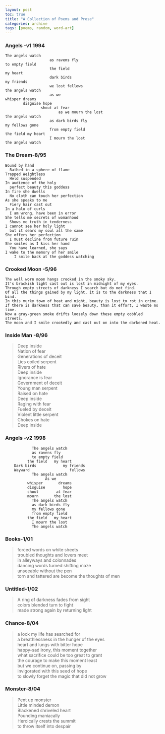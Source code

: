 ```yaml
---
layout: post
toc: true
title: "A Collection of Poems and Prose"
categories: archive
tags: [poems, random, word-art]
---
```

### __Angels__ -v1 1994
```
The angels watch
                    as ravens fly
to empty field
                    the field
my heart
                    dark birds
my friends
                    we lost fellows
the angels watch
                    as we
whisper dreams
        disguise hope
                shout at fear
                        as we mourn the lost
the angels watch
                    as dark birds fly
my fellows gone
                    from empty field
the field my heart
                    I mourn the lost
the angels watch
```
### __The Dream__-8/95
```
Bound by hand
  Bathed in a sphere of flame
Trapped Weightless
  Held suspended
In audience of the holy
  perfect beauty this goddess
In fire she dwells
  No cloth can touch her perfection
As she speaks to me
  Fiery hair cast out
In a halo of curls
  I am wrong, have been in error
She tells me secrets of womanhood
  Shows me truth in tenderness
I cannot see her holy light
  but it sears my soul all the same
She offers her perfection
  I must decline from future ruin
She smiles as I kiss her hand
  You have learned, she says
I wake to the memory of her smile
    I smile back at the goddess watching
```
### __Crooked Moon__ -5/96
```
The well worn moon hangs crooked in the smoky sky.
It's brackish light cast out is lost in midnight of my eyes.
Through empty streets of darkness I search but do not find.
Of all the things gained by my light, it is to the darkness that I bind.
In this murky town of heat and night, beauty is lost to rot in crime.
If there is darkness that can save beauty, than it effort, I waste no time.
Now a gray-green smoke drifts loosely down these empty cobbled streets.
The moon and I smile crookedly and cast out on into the darkened heat.
```


### __Inside Man__ -8/96
> Deep inside <br>
  Nation of fear <br>
  Generations of deceit <br>
  Lies coiled serpent <br>
  Rivers of hate <br>
  Deep inside <br>
  Ignorance is fear<br>
  Government of deceit <br>
  Young man serpent <br>
  Raised on hate <br>
  Deep inside <br>
  Raging with fear <br>
  Fueled by deceit <br>
  Violent little serpent <br>
  Chokes on hate <br>
  Deep inside <br>
### __Angels__ -v2 1998
```
            The angels watch
            as ravens fly
            to empty field
          the field   my heart
    Dark birds            my friends
    Wayward                  fellows
            The angels watch
                  As we
          whisper       dreams
          disguise        hope
          shout        at fear
          mourn       the lost
            The angels watch
            as dark birds fly
            my fellows gone
            from empty field
          the field   my heart
            I mourn the lost
            The angels watch
```
### __Books__-1/01

> forced words on white sheets <br>
troubled thoughts and lovers meet <br>
in alleyways and colonnades <br>
dancing words turned shifting maze <br>
unseeable without the pen <br>
torn and tattered are become the thoughts of men



### __Untitled__-1/02
> A ring of darkness fades from sight <br>
colors blended turn to fight <br>
made strong again by returning light

### __Chance__-8/04

> a look my life has searched for <br>
> a breathlessness in the hunger of the eyes <br>
> heart and lungs with bitter hope <br>
> happy-sad irony, this moment together <br>
> what sacrifice could be too great to grant <br>
> the courage to make this moment least <br>
> but we continue on, passing by <br>
> invigorated with this seed of hope  <br>
> to slowly forget the magic that did not grow

### __Monster__-8/04

> Pent up monster <br>
Little minded demon <br>
Blackened shriveled heart <br>
Pounding maniacally <br>
Heroically crests the summit <br>
to throw itself into despair
